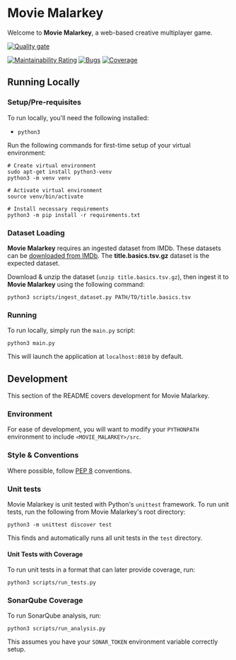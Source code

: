 # Movie Malarkey
Welcome to **Movie Malarkey**, a web-based creative multiplayer game.

[![Quality gate](https://sonarcloud.io/api/project_badges/quality_gate?project=MovieMalarkey)](https://sonarcloud.io/dashboard?id=MovieMalarkey)

[![Maintainability Rating](https://sonarcloud.io/api/project_badges/measure?project=MovieMalarkey&metric=sqale_rating)](https://sonarcloud.io/dashboard?id=MovieMalarkey)
[![Bugs](https://sonarcloud.io/api/project_badges/measure?project=MovieMalarkey&metric=bugs)](https://sonarcloud.io/dashboard?id=MovieMalarkey)
[![Coverage](https://sonarcloud.io/api/project_badges/measure?project=MovieMalarkey&metric=coverage)](https://sonarcloud.io/dashboard?id=MovieMalarkey)

## Running Locally
### Setup/Pre-requisites
To run locally, you'll need the following installed:
* `python3`

Run the following commands for first-time setup of your virtual environment:
```buildoutcfg
# Create virtual environment
sudo apt-get install python3-venv
python3 -m venv venv

# Activate virtual environment
source venv/bin/activate

# Install necessary requirements
python3 -m pip install -r requirements.txt
```

### Dataset Loading
**Movie Malarkey** requires an ingested dataset from IMDb. These datasets can be [downloaded from IMDb](https://datasets.imdbws.com/). The **title.basics.tsv.gz** dataset is the expected dataset.

Download & unzip the dataset (`unzip title.basics.tsv.gz`), then ingest it to **Movie Malarkey** using the following command:
```buildoutcfg
python3 scripts/ingest_dataset.py PATH/TO/title.basics.tsv
```

### Running
To run locally, simply run the `main.py` script:
```
python3 main.py
```

This will launch the application at `localhost:8010` by default.

## Development
This section of the README covers development for Movie Malarkey.

### Environment
For ease of development, you will want to modify your `PYTHONPATH` environment to include `<MOVIE_MALARKEY>/src`.

### Style & Conventions
Where possible, follow [PEP 8](https://www.python.org/dev/peps/pep-0008/) conventions.

### Unit tests
Movie Malarkey is unit tested with Python's `unittest` framework. To run unit tests, run the following from Movie Malarkey's root directory:
```
python3 -m unittest discover test
```
This finds and automatically runs all unit tests in the `test` directory.

#### Unit Tests with Coverage
To run unit tests in a format that can later provide coverage, run:
```
python3 scripts/run_tests.py
```

### SonarQube Coverage
To run SonarQube analysis, run:
```
python3 scripts/run_analysis.py
```
This assumes you have your `SONAR_TOKEN` environment variable correctly setup.
